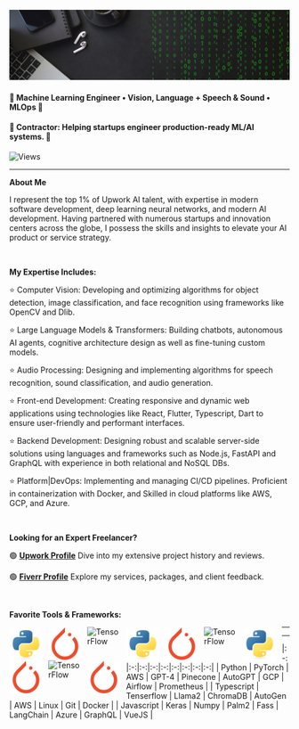 ![Banner Image](./banner.png "Banner Image")

#### **🤖 Machine Learning Engineer • Vision, Language + Speech & Sound • MLOps 🤖**
#### **📝 Contractor: Helping startups engineer production-ready ML/AI systems. 📝**
![Views](https://komarev.com/ghpvc/?username=IusztinPaul)

---

**About Me**

I represent the top 1% of Upwork AI talent, with expertise in modern software development, deep learning neural networks, and modern AI development. 
Having partnered with numerous startups and innovation centers across the globe, I possess the skills and insights to elevate your AI product or service strategy.

<br />

**My Expertise Includes:**


⭐ Computer Vision: Developing and optimizing algorithms for object detection, image classification, and face recognition using frameworks like OpenCV and Dlib.
  
⭐ Large Language Models & Transformers: Building chatbots, autonomous AI agents, cognitive architecture design as well as fine-tuning custom models.
  
⭐ Audio Processing: Designing and implementing algorithms for speech recognition, sound classification, and audio generation.
  
⭐ Front-end Development: Creating responsive and dynamic web applications using technologies like React, Flutter, Typescript, Dart to ensure user-friendly and performant interfaces.
  
⭐ Backend Development: Designing robust and scalable server-side solutions using languages and frameworks such as Node.js, FastAPI and GraphQL with experience in both relational and NoSQL DBs.
  
⭐ Platform|DevOps: Implementing and managing CI/CD pipelines. Proficient in containerization with Docker, and Skilled in cloud platforms like AWS, GCP, and Azure.

<br />


**Looking for an Expert Freelancer?**


🟢 [**Upwork Profile**](https://www.upwork.com/fl/yourusername) Dive into my extensive project history and reviews.

🟢 [**Fiverr Profile**](https://www.fiverr.com/yourusername) Explore my services, packages, and client feedback.

<br />

**Favorite Tools & Frameworks:**

<img align="left" alt="Python" width="60px" style="padding-right:10px;" src="https://github.com/devicons/devicon/blob/master/icons/python/python-original.svg" />
<img align="left" alt="Pytorch" width="60px" style="padding-right:10px;" src="https://github.com/devicons/devicon/blob/master/icons/pytorch/pytorch-original.svg" />
<img align="left" alt="TensorFlow" width="60px" style="padding-right:10px;" src="https://cdn.jsdelivr.net/gh/devicons/devicon/icons/tensorflow/tensorflow-original.svg" />
<img align="left" alt="Python" width="60px" style="padding-right:10px;" src="https://github.com/devicons/devicon/blob/master/icons/python/python-original.svg" />
<img align="left" alt="Pytorch" width="60px" style="padding-right:10px;" src="https://github.com/devicons/devicon/blob/master/icons/pytorch/pytorch-original.svg" />
<img align="left" alt="TensorFlow" width="60px" style="padding-right:10px;" src="https://cdn.jsdelivr.net/gh/devicons/devicon/icons/tensorflow/tensorflow-original.svg" />
<img align="left" alt="Python" width="60px" style="padding-right:10px;" src="https://github.com/devicons/devicon/blob/master/icons/python/python-original.svg" />
<img align="left" alt="Pytorch" width="60px" style="padding-right:10px;" src="https://github.com/devicons/devicon/blob/master/icons/pytorch/pytorch-original.svg" />
<img align="left" alt="TensorFlow" width="60px" style="padding-right:10px;" src="https://cdn.jsdelivr.net/gh/devicons/devicon/icons/tensorflow/tensorflow-original.svg" />
<img align="left" alt="Pytorch" width="60px" style="padding-right:10px;" src="https://github.com/devicons/devicon/blob/master/icons/pytorch/pytorch-original.svg" />

----
----


|:-:|:-:|:-:|:-:|:-:|:-:|:-:|:-:|:-:|
| Python | PyTorch | AWS | GPT-4 | Pinecone | AutoGPT | GCP | Airflow | Prometheus |
| Typescript | Tenserflow | Llama2 | ChromaDB | AutoGen | AWS | Linux | Git | Docker |
| Javascript | Keras | Numpy | Palm2 | Fass | LangChain | Azure | GraphQL | VueJS |



